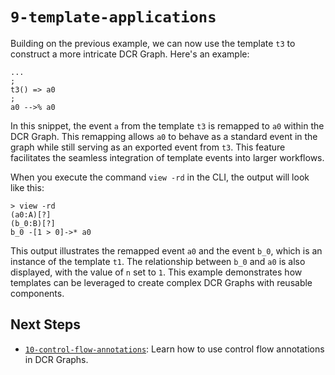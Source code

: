 # `9-template-applications`

Building on the previous example, we can now use the template `t3` to construct a more intricate DCR Graph. Here's an example:

```dcr
...
;
t3() => a0
;
a0 -->% a0
```

In this snippet, the event `a` from the template `t3` is remapped to `a0` within the DCR Graph. This remapping allows `a0` to behave as a standard event in the graph while still serving as an exported event from `t3`. This feature facilitates the seamless integration of template events into larger workflows.

When you execute the command `view -rd` in the CLI, the output will look like this:

```dcr
> view -rd
(a0:A)[?]
(b_0:B)[?]
b_0 -[1 > 0]->* a0
```

This output illustrates the remapped event `a0` and the event `b_0`, which is an instance of the template `t1`. The relationship between `b_0` and `a0` is also displayed, with the value of `n` set to `1`. This example demonstrates how templates can be leveraged to create complex DCR Graphs with reusable components.

## Next Steps

- [`10-control-flow-annotations`](../10-control-flow-annotations/README.md): Learn how to use control flow annotations in DCR Graphs.